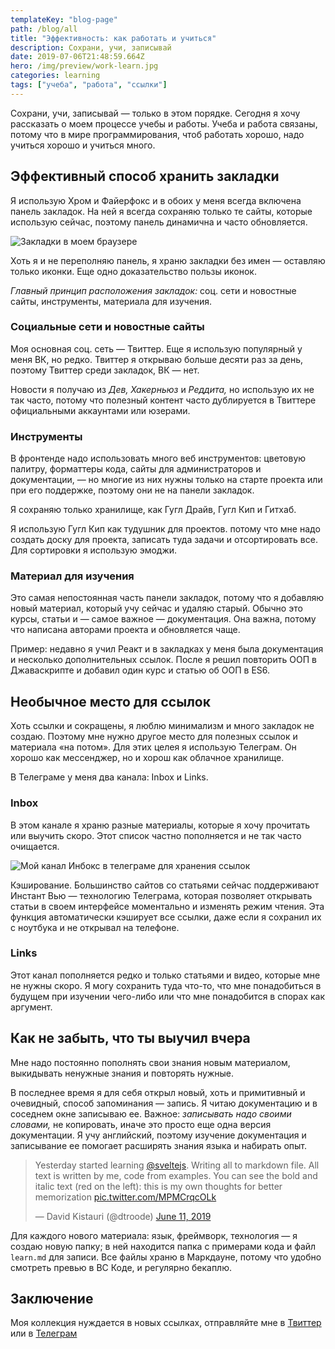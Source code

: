 ```yaml
---
templateKey: "blog-page"
path: /blog/all
title: "Эффективность: как работать и учиться"
description: Сохрани, учи, записывай
date: 2019-07-06T21:48:59.664Z
hero: /img/preview/work-learn.jpg
categories: learning
tags: ["учеба", "работа", "ссылки"]
---
```


Сохрани, учи, записывай — только в этом порядке. Сегодня я хочу рассказать о моем процессе учебы и работы. Учеба и работа связаны, потому что в мире программирования, чтоб работать хорошо, надо учиться хорошо и учиться много.

## Эффективный способ хранить закладки

Я использую Хром и Файерфокс и в обоих у меня всегда включена панель закладок. На ней я всегда сохраняю только те сайты, которые использую сейчас, поэтому панель динамична и часто обновляется.

![Закладки в моем браузере](/img/chrome-bookmarks.jpg "Закладки в моем браузере")

Хоть я и не переполняю панель, я храню закладки без имен — оставляю только иконки. Еще одно доказательство пользы иконок.

_Главный принцип расположения закладок:_ соц. сети и новостные сайты, инструменты, материала для изучения.

### Социальные сети и новостные сайты

Моя основная соц. сеть — Твиттер. Еще я использую популярный у меня ВК, но редко. Твиттер я открываю больше десяти раз за день, поэтому Твиттер среди закладок, ВК — нет.

Новости я получаю из _Дев,_ _Хакерньюз_ и _Реддита,_ но использую их не так часто, потому что полезный контент часто дублируется в Твиттере официальными аккаунтами или юзерами.

### Инструменты

В фронтенде надо использовать много веб инструментов: цветовую палитру, форматтеры кода, сайты для администраторов и документации, — но многие из них нужны только на старте проекта или при его поддержке, поэтому они не на панели закладок.

Я сохраняю только хранилище, как Гугл Драйв, Гугл Кип и Гитхаб.

Я использую Гугл Кип как тудушник для проектов. потому что мне надо создать доску для проекта, записать туда задачи и отсортировать все. Для сортировки я использую эмоджи.

### Материал для изучения

Это самая непостоянная часть панели закладок, потому что я добавляю новый материал, который учу сейчас и удаляю старый. Обычно это курсы, статьи и — самое важное — документация. Она важна, потому что написана авторами проекта и обновляется чаще.

Пример: недавно я учил Реакт и в закладках у меня была документация и несколько дополнительных ссылок. После я решил повторить ООП в Джаваскрипте и добавил один курс и статью об ООП в ЕS6.

## Необычное место для ссылок

Хоть ссылки и сокращены, я люблю минимализм и много закладок не создаю. Поэтому мне нужно другое место для полезных ссылок и материала «на потом». Для этих целея я использую Телеграм. Он хорошо как мессенджер, но и хорош как облачное хранилище.

В Телеграме у меня два канала: Inbox и Links.

### Inbox

В этом канале я храню разные материалы, которые я хочу прочитать или выучить скоро. Этот список частно пополняется и не так часто очищается.

![Мой канал Инбокс в телеграме для хранения ссылок](/img/telegram-inbox.jpg "Мой канал Инбокс в телеграме для хранения ссылок")

Кэширование. Большинство сайтов со статьями сейчас поддерживают Инстант Вью — технологию Телеграма, которая позволяет открывать статьи в своем интерфейсе моментально и изменять режим чтения. Эта функция автоматически кэширует все ссылки, даже если я сохранил их с ноутбука и не открывал на телефоне.

### Links

Этот канал пополняется редко и только статьями и видео, которые мне не нужны скоро. Я могу сохранить туда что-то, что мне понадобиться в будущем при изучении чего-либо или что мне понадобится в спорах как аргумент.

## Как не забыть, что ты выучил вчера

Мне надо постоянно пополнять свои знания новым материалом, выкидывать ненужные знания и повторять нужные.

В последнее время я для себя открыл новый, хоть и примитивный и очевидный, способ запоминания — запись. Я читаю документацию и в соседнем окне записываю ее. Важное: _записывать надо своими словами,_ не копировать, иначе это просто еще одна версия документации. Я учу английский, поэтому изучение документация и записывание ее помогает расширять знания языка и набирать опыт.

<blockquote>Yesterday started learning <a href="https://twitter.com/sveltejs?ref_src=twsrc%5Etfw">@sveltejs</a>. Writing all to markdown file. All text is written by me, code from examples. You can see the bold and italic text (red on the left): this is my own thoughts for better memorization <a href="https://t.co/MPMCrqcOLk">pic.twitter.com/MPMCrqcOLk</a></p>&mdash; David Kistauri (@dtroode) <a href="https://twitter.com/dtroode/status/1138419790631055360?ref_src=twsrc%5Etfw">June 11, 2019</a></blockquote>

Для каждого нового материала: язык, фреймворк, технология — я создаю новую папку; в ней находится папка с примерами кода и файл `learn.md` для записи. Все файлы храню в Маркдауне, потому что удобно смотреть превью в ВС Коде, и регулярно бекаплю.

## Заключение

Моя коллекция нуждается в новых ссылках, отправляйте мне в [Твиттер](https://twitter.com/dtroode) или в [Телеграм](https://t.me/dtroode)
